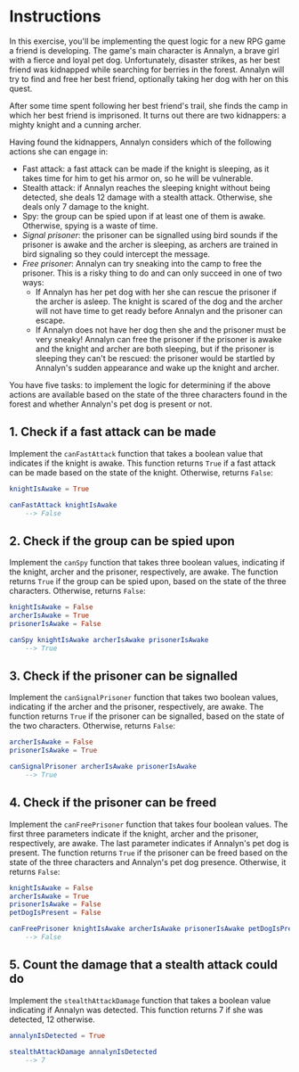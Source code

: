 # Instructions

In this exercise, you'll be implementing the quest logic for a new RPG game a friend is developing. The game's main character is Annalyn, a brave girl with a fierce and loyal pet dog. Unfortunately, disaster strikes, as her best friend was kidnapped while searching for berries in the forest. Annalyn will try to find and free her best friend, optionally taking her dog with her on this quest.

After some time spent following her best friend's trail, she finds the camp in which her best friend is imprisoned. It turns out there are two kidnappers: a mighty knight and a cunning archer.

Having found the kidnappers, Annalyn considers which of the following actions she can engage in:

- Fast attack: a fast attack can be made if the knight is sleeping, as it takes time for him to get his armor on, so he will be vulnerable.
- Stealth attack: if Annalyn reaches the sleeping knight without being detected, she deals 12 damage with a stealth attack. Otherwise, she deals only 7 damage to the knight.
- Spy: the group can be spied upon if at least one of them is awake. Otherwise, spying is a waste of time.
- _Signal prisoner_: the prisoner can be signalled using bird sounds if the prisoner is awake and the archer is sleeping, as archers are trained in bird signaling so they could intercept the message.
- _Free prisoner_: Annalyn can try sneaking into the camp to free the prisoner.
  This is a risky thing to do and can only succeed in one of two ways:
  - If Annalyn has her pet dog with her she can rescue the prisoner if the archer is asleep.
    The knight is scared of the dog and the archer will not have time to get ready before Annalyn and the prisoner can escape.
  - If Annalyn does not have her dog then she and the prisoner must be very sneaky!
    Annalyn can free the prisoner if the prisoner is awake and the knight and archer are both sleeping, but if the prisoner is sleeping they can't be rescued: the prisoner would be startled by Annalyn's sudden appearance and wake up the knight and archer.

You have five tasks: to implement the logic for determining if the above actions are available based on the state of the three characters found in the forest and whether Annalyn's pet dog is present or not.

## 1. Check if a fast attack can be made

Implement the `canFastAttack` function that takes a boolean value that indicates if the knight is awake. This function returns `True` if a fast attack can be made based on the state of the knight. Otherwise, returns `False`:

```elm
knightIsAwake = True

canFastAttack knightIsAwake
    --> False
```

## 2. Check if the group can be spied upon

Implement the `canSpy` function that takes three boolean values, indicating if the knight, archer and the prisoner, respectively, are awake. The function returns `True` if the group can be spied upon, based on the state of the three characters. Otherwise, returns `False`:

```elm
knightIsAwake = False
archerIsAwake = True
prisonerIsAwake = False

canSpy knightIsAwake archerIsAwake prisonerIsAwake
    --> True
```

## 3. Check if the prisoner can be signalled

Implement the `canSignalPrisoner` function that takes two boolean values, indicating if the archer and the prisoner, respectively, are awake. The function returns `True` if the prisoner can be signalled, based on the state of the two characters. Otherwise, returns `False`:

```elm
archerIsAwake = False
prisonerIsAwake = True

canSignalPrisoner archerIsAwake prisonerIsAwake
    --> True
```

## 4. Check if the prisoner can be freed

Implement the `canFreePrisoner` function that takes four boolean values. The first three parameters indicate if the knight, archer and the prisoner, respectively, are awake. The last parameter indicates if Annalyn's pet dog is present. The function returns `True` if the prisoner can be freed based on the state of the three characters and Annalyn's pet dog presence. Otherwise, it returns `False`:

```elm
knightIsAwake = False
archerIsAwake = True
prisonerIsAwake = False
petDogIsPresent = False

canFreePrisoner knightIsAwake archerIsAwake prisonerIsAwake petDogIsPresent
    --> False
```

## 5. Count the damage that a stealth attack could do

Implement the `stealthAttackDamage` function that takes a boolean value indicating if Annalyn was detected. This function returns 7 if she was detected, 12 otherwise.

```elm
annalynIsDetected = True

stealthAttackDamage annalynIsDetected
    --> 7
```
